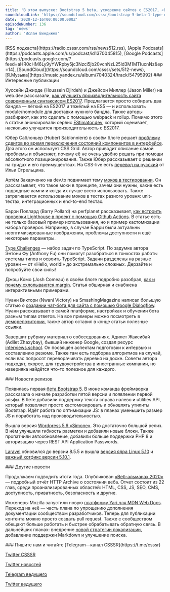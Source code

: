 ```yaml
---
title: 'В этом выпуске: Bootstrap 5 beta, ускорение сайтов с ES2017, «Веб-альманах 2020», задачи по TypeScript и подготовка к интервью в Google.'
soundcloudLink: 'https://soundcloud.com/csssr/bootstrap-5-beta-1-type-challenges-uskorenie-s-es2017-web-almanac-2020-mdn-web-docs-na-yari'
date: '2020-12-16T00:00:00.000Z'
episodeNumber: 136
tag: 'news'
author: 'Ислам Виндижев'
---
```


<Note>
  [RSS подкаста](https://radio.csssr.com/rss/news512.rss), [Apple Podcasts](https://podcasts.apple.com/us/podcast/id1370045815), [Google Podcasts](https://podcasts.google.com/?feed=aHR0cHM6Ly9yYWRpby5jc3Nzci5jb20vcnNzL25ld3M1MTIucnNz&ep=14), [SoundCloud](https://soundcloud.com/csssr/sets/512-news), [Я.Музыка](https://music.yandex.ru/album/7040324/track/54795992)
</Note>

<ParagraphWithImage imageName="manWithLaptop" imageSide="right">
  ### Интересные публикации

  Хуссейн Джирде (Houssein Djirdeh) и Джейсон Миллер (Jason Miller) на web.dev рассказали, [как улучшить производительность сайта современным синтаксисом ES2017](https://web.dev/publish-modern-javascript/). Предлагается просто собирать два бандла — лёгкий на ES2017 и тяжёлый на ES5 — и использовать module/nomodule для доставки нужного бандла. Также авторы разбирают, как это сделать с помощью webpack и rollup. Помимо этого в статье анонсировали сервис [EStimator.dev](https://estimator.dev/), который оценивает, насколько улучшится производительность с ES2017.
</ParagraphWithImage>

Юбер Саблоньер (Hubert Sablonniere) в своём блоге решает [проблему сдвигов во время переключения состояний компонентов в интерфейсе](https://www.hsablonniere.com/prevent-layout-shifts-with-css-grid-stacks--qcj5jo/). Для этого он использует CSS Grid. Автор приводит описание самой проблемы и объясняет, почему её не очень удобно решать при помощи абсолютного позиционирования. Также Юбер рассказывает о решении на гридах и его преимуществах. На CSS-live есть [перевод на русский](https://css-live.ru/css/ubiraem-sdvigi-v-verstke-nalozheniyem-v-css-grid.html) от Ильи Стрельцина.

Артём Захарченко на dev.to поднимает тему [моков в тестировании](https://dev.to/kettanaito/when-should-i-not-use-mocks-in-testing-544e). Он рассказывает, что такое моки в принципе, зачем они нужны, какие есть подводные камни и когда их лучше всего использовать. Также затрагивается использование моков в тестах разного уровня: unit-тестах, интеграционных и end-to-end тестах.

Барри Поллард (Barry Pollard) на perfplanet рассказывает, [как встроить проверки Lighthouse в проект с помощью Github Actions](https://calendar.perfplanet.com/2020/running-lighthouse-in-github-actions/). В статье есть не только базовый пример использования, но и пример кастомизации набора проверок. Например, в случае Барри были актуальны неоптимизированные изображения, проблемы доступности и ещё некоторые параметры.

[Type Challenges](https://github.com/type-challenges/type-challenges) — набор задач по TypeScript. По задумке автора Энтони Фу (Anthony Fu) они помогут разобраться в тонкостях работы системы типов и освоить TypeScript. Задачи разделены на разные уровни — от «Hello, world!» до экстремально сложных. Дерзайте и попробуйте свои силы!

Джош Комо (Josh Comeau) в своём блоге подробно разобрал, [как и почему схлопываются margin](https://www.joshwcomeau.com/css/rules-of-margin-collapse/). Статья обширная и снабжена интерактивными примерами.

Нуани Виктори (Nwani Victory) на SmashingMagazine написал большую статью о [создании чат-бота для сайта с помощью Google Dialogflow](https://www.smashingmagazine.com/2020/12/conversational-nlp-enabled-chatbot-google-dialogflow/). Нуани рассказывает о самой платформе, настройках и обучении бота разным типам ответов. На все примеры можно посмотреть в [деморепозитории](https://github.com/vickywane/dialogflow-article-server), также автор оставил в конце статьи полезные ссылки.

Завершит рубрику материал о собеседованиях. Адилет Жаксибай (Adilet Zhaxybay), бывший инженер Google, создал ресурс [interviews.school](https://interviews.school/). Он посвящён аспектам подготовки к интервью и составлению резюме. Также там есть подборка алгоритмов на случай, если вас попросят переворачивать деревья на доске. Советы автора подходят, скорее, для трудоустройства в иностранные компании, но наверняка найдётся что-то полезное для каждого.

<ParagraphWithImage imageName="laptopNews" imageSide="right">
  ### Новости релизов

  Появилась первая [бета Bootstrap 5](https://blog.getbootstrap.com/2020/12/07/bootstrap-5-beta-1/). В июне команда фреймворка рассказала о начале разработки пятой версии и появлении первой альфы. В бете добавили поддержку текста справа налево и utilities API, который позволяет просто кастомизировать и обновлять утилиты Bootstrap. Идёт работа по оптимизации JS: в планах уменьшить размер JS и поработать над производительностью.
</ParagraphWithImage>

Вышла версия [Wordpress 5.6 «Simone»](https://wordpress.org/news/2020/12/simone/). Это достаточно большой релиз. В нём улучшили гибкость разметки и добавили новые блоки. Также пропатчили автообновление, добавили больше поддержки PHP 8 и авторизацию через REST API Application Passwords.

[Laravel](https://github.com/laravel/laravel/releases/tag/v8.5.5) обновился до версии 8.5.5 и вышла [версия ядра Linux 5.10](https://lkml.org/lkml/2020/12/13/290) и [важный хотфикс версии 5.10.1](https://lkml.org/lkml/2020/12/14/860).

<ParagraphWithImage imageName="laptopDialog" imageSide="right">
  ### Другие новости

  Продолжаем подводить итоги года. Опубликован [«Веб-альманах 2020»](https://almanac.httparchive.org/ru/2020/) — подробный отчёт HTTP Archive о состоянии веба. Отчет состоит из 22 глав, среди проанализированных областей: HTML, CSS, JS, SEO, CMS, доступность, приватность, безопасность и другие.
</ParagraphWithImage>

Инженеры Mozilla запустили новую [платформу Yari для MDN Web Docs](https://hacks.mozilla.org/2020/12/welcome-yari-mdn-web-docs-has-a-new-platform/). Переход на неё — часть плана по упрощению дополнения документации сообществом разработчиков. Теперь для публикации контента можно просто создать pull request. Также с сообществом обещают больше работать и быстрее обрабатывать обратную связь. В дальнейших планах: внедрение [новой стратегии локализации](https://hacks.mozilla.org/2020/12/an-update-on-mdn-web-docs-localization-strategy/), добавление поддержки Markdown и улучшение поиска.

<Note>
  ### Пишите нам и читайте
  [Telegram—канал CSSSR](https://t.me/csssr)

  [Twitter CSSSR](https://twitter.com/csssr_dev)

  [Twitter новостей](https://twitter.com/csssr_news)

  [Telegram ведущего](https://t.me/Vindizh)

  [Twitter ведущего](https://twitter.com/Vindizh)
</Note>

